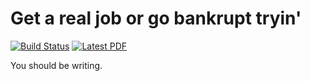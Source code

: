 Get a real job or go bankrupt tryin'
====================================

[![Build Status](https://travis-ci.org/andycasey/tenure.svg?branch=master)](https://travis-ci.org/andycasey/tenure) [![Latest PDF](https://img.shields.io/badge/PDF-latest-orange.svg)](https://github.com/andycasey/tenure/blob/master-pdf/paper/ms.pdf)

You should be writing.
